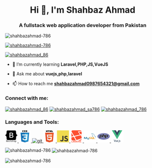 <h1 align="center">Hi 👋, I'm Shahbaz Ahmad</h1>
<h3 align="center">A fullstack web application developer from Pakistan</h3>

<p align="left"> <img src="https://komarev.com/ghpvc/?username=shahbazahmad-786&label=Profile%20views&color=0e75b6&style=flat" alt="shahbazahmad-786" /> </p>

<p align="left"> <a href="https://github.com/ryo-ma/github-profile-trophy"><img src="https://github-profile-trophy.vercel.app/?username=shahbazahmad-786" alt="shahbazahmad-786" /></a> </p>

<p align="left"> <a href="https://twitter.com/shahbazahmad_86" target="blank"><img src="https://img.shields.io/twitter/follow/shahbazahmad_86?logo=twitter&style=for-the-badge" alt="shahbazahmad_86" /></a> </p>

- 🌱 I’m currently learning **Laravel,PHP,JS,VueJS**

- 💬 Ask me about **vuejs,php,laravel**

- 📫 How to reach me **shahbazahmad0987654321@gmail.com**

<h3 align="left">Connect with me:</h3>
<p align="left">
<a href="https://twitter.com/shahbazahmad_86" target="blank"><img align="center" src="https://raw.githubusercontent.com/rahuldkjain/github-profile-readme-generator/master/src/images/icons/Social/twitter.svg" alt="shahbazahmad_86" height="30" width="40" /></a>
<a href="https://linkedin.com/in/shahbazahmad_sa786" target="blank"><img align="center" src="https://raw.githubusercontent.com/rahuldkjain/github-profile-readme-generator/master/src/images/icons/Social/linked-in-alt.svg" alt="shahbazahmad_sa786" height="30" width="40" /></a>
<a href="https://instagram.com/shahbazahmad_786" target="blank"><img align="center" src="https://raw.githubusercontent.com/rahuldkjain/github-profile-readme-generator/master/src/images/icons/Social/instagram.svg" alt="shahbazahmad_786" height="30" width="40" /></a>
</p>

<h3 align="left">Languages and Tools:</h3>
<p align="left"> <a href="https://getbootstrap.com" target="_blank" rel="noreferrer"> <img src="https://raw.githubusercontent.com/devicons/devicon/master/icons/bootstrap/bootstrap-plain-wordmark.svg" alt="bootstrap" width="40" height="40"/> </a> <a href="https://www.w3schools.com/css/" target="_blank" rel="noreferrer"> <img src="https://raw.githubusercontent.com/devicons/devicon/master/icons/css3/css3-original-wordmark.svg" alt="css3" width="40" height="40"/> </a> <a href="https://git-scm.com/" target="_blank" rel="noreferrer"> <img src="https://www.vectorlogo.zone/logos/git-scm/git-scm-icon.svg" alt="git" width="40" height="40"/> </a> <a href="https://www.w3.org/html/" target="_blank" rel="noreferrer"> <img src="https://raw.githubusercontent.com/devicons/devicon/master/icons/html5/html5-original-wordmark.svg" alt="html5" width="40" height="40"/> </a> <a href="https://developer.mozilla.org/en-US/docs/Web/JavaScript" target="_blank" rel="noreferrer"> <img src="https://raw.githubusercontent.com/devicons/devicon/master/icons/javascript/javascript-original.svg" alt="javascript" width="40" height="40"/> </a> <a href="https://laravel.com/" target="_blank" rel="noreferrer"> <img src="https://raw.githubusercontent.com/devicons/devicon/master/icons/laravel/laravel-plain-wordmark.svg" alt="laravel" width="40" height="40"/> </a> <a href="https://www.mysql.com/" target="_blank" rel="noreferrer"> <img src="https://raw.githubusercontent.com/devicons/devicon/master/icons/mysql/mysql-original-wordmark.svg" alt="mysql" width="40" height="40"/> </a> <a href="https://www.php.net" target="_blank" rel="noreferrer"> <img src="https://raw.githubusercontent.com/devicons/devicon/master/icons/php/php-original.svg" alt="php" width="40" height="40"/> </a> <a href="https://vuejs.org/" target="_blank" rel="noreferrer"> <img src="https://raw.githubusercontent.com/devicons/devicon/master/icons/vuejs/vuejs-original-wordmark.svg" alt="vuejs" width="40" height="40"/> </a> </p>

<p><img align="left" src="https://github-readme-stats.vercel.app/api/top-langs?username=shahbazahmad-786&show_icons=true&locale=en&layout=compact" alt="shahbazahmad-786" /></p>

<p>&nbsp;<img align="center" src="https://github-readme-stats.vercel.app/api?username=shahbazahmad-786&show_icons=true&locale=en" alt="shahbazahmad-786" /></p>

<p><img align="center" src="https://github-readme-streak-stats.herokuapp.com/?user=shahbazahmad-786&" alt="shahbazahmad-786" /></p>


